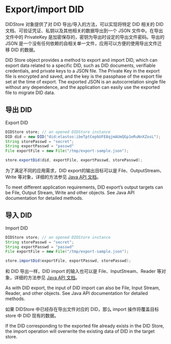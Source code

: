 # Export/import DID

DIDStore 对象提供了对 DID 导出/导入的方法，可以实现将特定 DID 相关的 DID 文档、可验证凭证、私钥以及其他相关的数据导出到一个 JSON 文件中。在导出文件中的 PrivateKey 是加密保存的，密钥为导出时设定的导出文件密码。导出的 JSON 是一个没有任何依赖的自相关单一文件，应用可以方便的使用导出文件迁移 DID 的数据。

DID Store object provides a method to export and import DID, which can export data related to a specific DID, such as DID documents, verifiable credentials, and private keys to a JSON file. The Private Key in the export file is encrypted and saved, and the key is the passphase of the export file set at the time of export. The exported JSON is an autocorrelation single file without any dependence, and the application can easily use the exported file to migrate DID data.

## 导出 DID

Export DID

```java
DIDStore store; // an opened DIDStore instance
DID did = new DID("did:elastos:ibeTptCepbUFE8qjmAUmQGp1eRuNnXZosL");
String storePasswd = "secret";
String exportPasswd = "passwd"
File exportFile = new File("/tmp/export-sample.json");

store.exportDid(did, exportFile, exportPasswd, storePasswd);
```

为了满足不同的应用需求，DID export的输出目标可以是 File、OutputStream、Write 等对象，详细的方法参见 [Java API 文档](https://todo/url/to/javadoc)。

To meet different application requirements, DID export’s output targets can be File, Output Stream, Write and other objects. See Java API documentation for detailed methods.

## 导入 DID

Import DID



```java
DIDStore store; // an opened DIDStore instance
String storePasswd = "secret";
String exportPasswd = "passwd"
File exportFile = new File("/tmp/export-sample.json");

store.importDid(exportFile, exportPasswd, storePasswd);
```

和 DID 导出一样，DID import 的输入也可以是 File、InputStream、Reader 等对象，详细的方法参见 [Java API 文档](https://todo/url/to/javadoc)。

As with DID export, the input of DID import can also be File, Input Stream, Reader, and other objects. See Java API documentation for detailed methods.

如果 DIDStore 中已经存在导出文件对应的 DID，那么 import 操作将覆盖目标 store 中 DID 现有的数据。

If the DID corresponding to the exported file already exists in the DID Store, the import operation will overwrite the existing data of DID in the target store.
